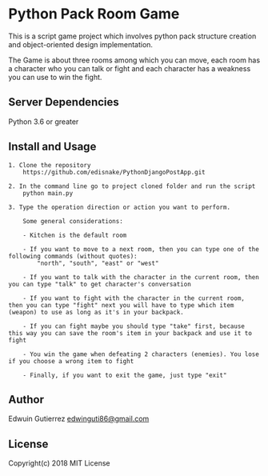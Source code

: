 # Python Pack Room Game

This is a script game project which involves python pack structure creation and object-oriented design implementation. 

The Game is about three rooms among which you can move, each room has a character who you can talk or fight and each character has a weakness you can use to win the fight.

## Server Dependencies

Python 3.6 or greater


## Install and Usage

	1. Clone the repository
		https://github.com/edisnake/PythonDjangoPostApp.git
	
	2. In the command line go to project cloned folder and run the script
		python main.py
		
	3. Type the operation direction or action you want to perform.
		
		Some general considerations:
		
		- Kitchen is the default room
		
		- If you want to move to a next room, then you can type one of the following commands (without quotes):
			"north", "south", "east" or "west"
		
		- If you want to talk with the character in the current room, then you can type "talk" to get character's conversation 
		
		- If you want to fight with the character in the current room, then you can type "fight" next you will have to type which item (weapon) to use as long as it's in your backpack.
		
		- If you can fight maybe you should type "take" first, because this way you can save the room's item in your backpack and use it to fight
		
		- You win the game when defeating 2 characters (enemies). You lose if you choose a wrong item to fight
		
		- Finally, if you want to exit the game, just type "exit"


## Author

Edwuin Gutierrez
edwinguti86@gmail.com


## License

Copyright(c) 2018
MIT License
